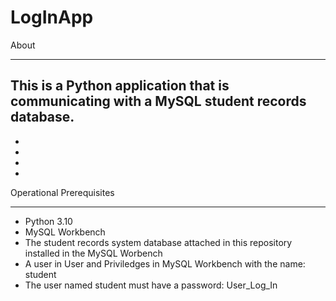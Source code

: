 # LogInApp

About
______
This is a Python application that is communicating with 
a MySQL student records database.
-
-
-
-
-
Operational Prerequisites
_________________________
- Python 3.10
- MySQL Workbench
- The student records system database attached in this repository installed in the MySQL Worbench
- A user in User and Priviledges in MySQL Workbench with the name: student
- The user named student must have a password: User_Log_In

